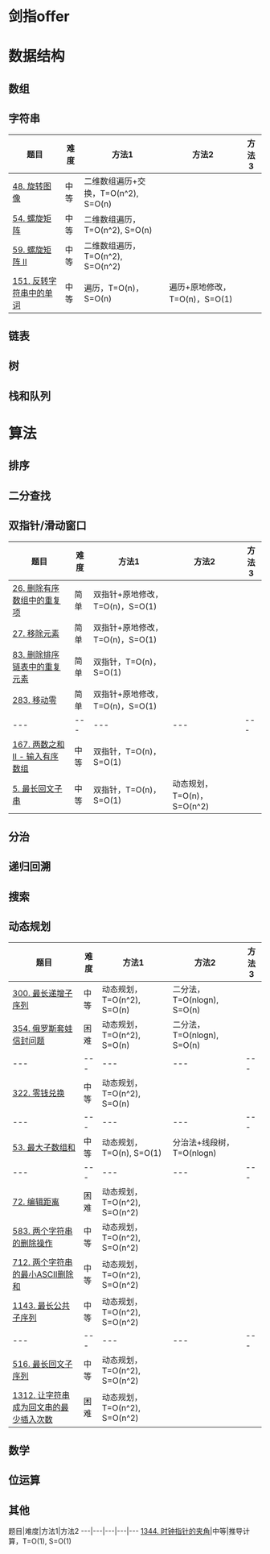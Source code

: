 # 剑指offer

# 数据结构
## 数组

## 字符串
题目|难度|方法1|方法2|方法3
---|---|---|---|---
[48. 旋转图像](Leetcode/48.cpp)|中等|二维数组遍历+交换，T=O(n^2), S=O(n)
[54. 螺旋矩阵](Leetcode/54.cpp)|中等|二维数组遍历，T=O(n^2), S=O(n)
[59. 螺旋矩阵 II](Leetcode/59.cpp)|中等|二维数组遍历，T=O(n^2), S=O(n^2)
[151. 反转字符串中的单词](Leetcode/151.cpp)|中等|遍历，T=O(n)，S=O(n)|遍历+原地修改，T=O(n)，S=O(1)

## 链表
## 树
## 栈和队列


# 算法
## 排序
## 二分查找
## 双指针/滑动窗口
题目|难度|方法1|方法2|方法3
---|---|---|---|---
[26. 删除有序数组中的重复项](Leetcode/26.cpp)|简单|双指针+原地修改，T=O(n)，S=O(1)
[27. 移除元素](Leetcode/27.cpp)|简单|双指针+原地修改，T=O(n)，S=O(1)
[83. 删除排序链表中的重复元素](Leetcode/83.cpp)|简单|双指针，T=O(n)，S=O(1)
[283. 移动零](Leetcode/283.cpp)|简单|双指针+原地修改，T=O(n)，S=O(1)
---|---|---|---|---
[167. 两数之和 II - 输入有序数组](Leetcode/167.cpp)|中等|双指针，T=O(n)，S=O(1)
[5. 最长回文子串](Leetcode/5.cpp)|中等|双指针，T=O(n)，S=O(1)|动态规划，T=O(n)，S=O(n^2)

## 分治
## 递归回溯
## 搜索
## 动态规划
题目|难度|方法1|方法2|方法3
---|---|---|---|---
[300. 最长递增子序列](Leetcode/322.cpp)|中等|动态规划，T=O(n^2), S=O(n)|二分法，T=O(nlogn), S=O(n)
[354. 俄罗斯套娃信封问题](Leetcode/354.cpp)|困难|动态规划，T=O(n^2), S=O(n)|二分法，T=O(nlogn), S=O(n)
---|---|---|---|---
[322. 零钱兑换](Leetcode/322.cpp)|中等|动态规划，T=O(n^2), S=O(n)
---|---|---|---|---
[53. 最大子数组和](Leetcode/53.cpp)|中等|动态规划，T=O(n), S=O(1)|分治法+线段树，T=O(nlogn)
---|---|---|---|---
[72. 编辑距离](Leetcode/72.cpp)|困难|动态规划，T=O(n^2), S=O(n^2)
[583. 两个字符串的删除操作](Leetcode/583.cpp)|中等|动态规划，T=O(n^2), S=O(n^2)
[712. 两个字符串的最小ASCII删除和](Leetcode/712.cpp)|中等|动态规划，T=O(n^2), S=O(n^2)
[1143. 最长公共子序列](Leetcode/1143.cpp)|中等|动态规划，T=O(n^2), S=O(n^2)
---|---|---|---|---
[516. 最长回文子序列](Leetcode/516.cpp)|中等|动态规划，T=O(n^2), S=O(n^2)
[1312. 让字符串成为回文串的最少插入次数](Leetcode/1312.cpp)|困难|动态规划，T=O(n^2), S=O(n^2)

## 数学
## 位运算

## 其他
题目|难度|方法1|方法2
---|---|---|---|---
[1344. 时钟指针的夹角](Leetcode/1344.cpp)|中等|推导计算，T=O(1), S=O(1)


